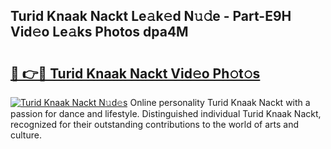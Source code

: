 ## Turid Knaak Nackt Le𝚊k𝚎d N𝚞𝚍e - Part-E9H Vid𝚎o Le𝚊ks Photos dpa4M

# <h2><a href="http://fb97i5.evod.top/?m=Turid+Knaak+Nackt">🔗 👉🔴 Turid Knaak Nackt Vid𝚎o Ph𝚘t𝚘s</a></h2>

[![Turid Knaak Nackt N𝚞d𝚎s](https://i.imgur.com/8V9OHl7.gif)](http://fb97i5.evod.top/?m=Turid+Knaak+Nackt)
Online personality Turid Knaak Nackt with a passion for dance and lifestyle. Distinguished individual Turid Knaak Nackt, recognized for their outstanding contributions to the world of arts and culture. 
